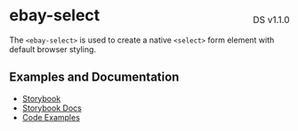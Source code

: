 <h1 style='display: flex; justify-content: space-between; align-items: center;'>
    <span>
        ebay-select
    </span>
    <span style='font-weight: normal; font-size: medium; margin-bottom: -15px;'>
        DS v1.1.0
    </span>
</h1>

The `<ebay-select>` is used to create a native `<select>` form element with default browser styling.

## Examples and Documentation

- [Storybook](https://ebay.github.io/ebayui-core/?path=/story/form-input-ebay-select)
- [Storybook Docs](https://ebay.github.io/ebayui-core/?path=/docs/form-input-ebay-select)
- [Code Examples](https://github.com/eBay/ebayui-core/tree/master/src/components/ebay-select/examples)
